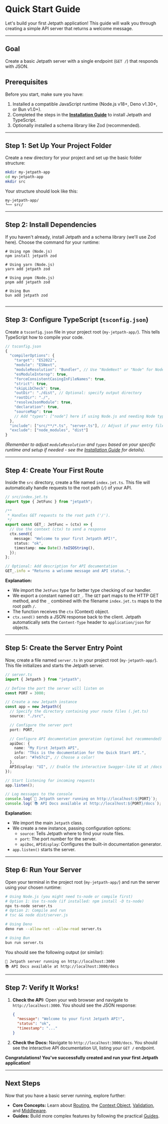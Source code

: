<docmach type="wrapper" file="doc-fragments/docs.html" replacement="content">
 
 
# Quick Start Guide

Let's build your first Jetpath application! This guide will walk you through creating a simple API server that returns a welcome message.

---

## Goal

Create a basic Jetpath server with a single endpoint (`GET /`) that responds with JSON.

## Prerequisites

Before you start, make sure you have:

1.  Installed a compatible JavaScript runtime (Node.js v18+, Deno v1.30+, or Bun v1.0+).
2.  Completed the steps in the [**Installation Guide**](./installation.md) to install Jetpath and TypeScript.
3.  Optionally installed a schema library like Zod (recommended).

---

## Step 1: Set Up Your Project Folder

Create a new directory for your project and set up the basic folder structure:

```bash
mkdir my-jetpath-app
cd my-jetpath-app
mkdir src
````

Your structure should look like this:

```
my-jetpath-app/
└── src/
```

-----

## Step 2: Install Dependencies

If you haven't already, install Jetpath and a schema library (we'll use Zod here). Choose the command for your runtime:

```shell
# Using npm (Node.js)
npm install jetpath zod

# Using yarn (Node.js)
yarn add jetpath zod

# Using pnpm (Node.js)
pnpm add jetpath zod

# Using Bun
bun add jetpath zod
 
```

-----

## Step 3: Configure TypeScript (`tsconfig.json`)

Create a `tsconfig.json` file in your project root (`my-jetpath-app/`). This tells TypeScript how to compile your code.

```js 
// tsconfig.json
{
  "compilerOptions": {
    "target": "ES2022",
    "module": "ESNext",
    "moduleResolution": "Bundler", // Use "NodeNext" or "Node" for Node.js if needed
    "esModuleInterop": true,
    "forceConsistentCasingInFileNames": true,
    "strict": true,
    "skipLibCheck": true,
    "outDir": "./dist", // Optional: specify output directory
    "rootDir": "./",
    "resolveJsonModule": true,
    "declaration": true,
    "sourceMap": true
    // Add "types": ["node"] here if using Node.js and needing Node types
  },
  "include": ["src/**/*.ts", "server.ts"], // Adjust if your entry file has a different name
  "exclude": ["node_modules", "dist"]
}
```

*(Remember to adjust `moduleResolution` and `types` based on your specific runtime and setup if needed - see the [Installation Guide](https://www.google.com/search?q=./installation.md) for details).*

-----

## Step 4: Create Your First Route

Inside the `src` directory, create a file named `index.jet.ts`. This file will automatically handle requests to the root path (`/`) of your API.

```typescript
// src/index.jet.ts
import type { JetFunc } from "jetpath";

/**
 * Handles GET requests to the root path ('/').
 */
export const GET_: JetFunc = (ctx) => {
  // Use the context (ctx) to send a response
  ctx.send({
    message: "Welcome to your first Jetpath API!",
    status: "ok",
    timestamp: new Date().toISOString(),
  });
};

// Optional: Add description for API documentation
GET_.info = "Returns a welcome message and API status.";

```

**Explanation:**

  * We import the `JetFunc` type for better type checking of our handler.
  * We export a constant named `GET_`. The `GET` part maps to the HTTP GET method, and the `_` combined with the filename `index.jet.ts` maps to the root path `/`.
  * The function receives the `ctx` (Context) object.
  * `ctx.send()` sends a JSON response back to the client. Jetpath automatically sets the `Content-Type` header to `application/json` for objects.

-----

## Step 5: Create the Server Entry Point

Now, create a file named `server.ts` in your project root (`my-jetpath-app/`). This file initializes and starts the Jetpath server.

```typescript
// server.ts
import { Jetpath } from "jetpath";

// Define the port the server will listen on
const PORT = 3000;

// Create a new Jetpath instance
const app = new Jetpath({
  // Specify the directory containing your route files (.jet.ts)
  source: "./src",

  // Configure the server port
  port: PORT,

  // Configure API documentation generation (optional but recommended)
  apiDoc: {
    name: "My First Jetpath API",
    info: "This is the documentation for the Quick Start API.",
    color: "#7e57c2", // Choose a color!
  },
  APIdisplay: "UI", // Enable the interactive Swagger-like UI at /docs
});

// Start listening for incoming requests
app.listen();

// Log messages to the console
console.log(`🚀 Jetpath server running on http://localhost:${PORT}`);
console.log(`📚 API Docs available at http://localhost:${PORT}/docs`);

```

**Explanation:**

  * We import the main `Jetpath` class.
  * We create a new instance, passing configuration options:
      * `source`: Tells Jetpath where to find your route files.
      * `port`: The port number for the server.
      * `apiDoc`, `APIdisplay`: Configures the built-in documentation generator.
  * `app.listen()` starts the server.

-----

## Step 6: Run Your Server

Open your terminal in the project root (`my-jetpath-app/`) and run the server using your chosen runtime:

```bash
# Using Node.js (you might need ts-node or compile first)
# Option 1: Use ts-node (if installed: npm install -D ts-node)
npx ts-node server.ts
# Option 2: Compile and run
# tsc && node dist/server.js

# Using Deno
deno run --allow-net --allow-read server.ts

# Using Bun
bun run server.ts
```

You should see the following output (or similar):

```
🚀 Jetpath server running on http://localhost:3000
📚 API Docs available at http://localhost:3000/docs
```

-----

## Step 7: Verify It Works\!

1.  **Check the API:** Open your web browser and navigate to `http://localhost:3000`. You should see the JSON response:
    ```json
    {
      "message": "Welcome to your first Jetpath API!",
      "status": "ok",
      "timestamp": "..."
    }
    ```
2.  **Check the Docs:** Navigate to `http://localhost:3000/docs`. You should see the interactive API documentation UI, listing your `GET /` endpoint.

**Congratulations\! You've successfully created and run your first Jetpath application\!**

-----

## Next Steps

Now that you have a basic server running, explore further:

  * **Core Concepts:** Learn about [Routing](https://www.google.com/search?q=./core-concepts/routing.md), the [Context Object](https://www.google.com/search?q=./core-concepts/context.md), [Validation](https://www.google.com/search?q=./core-concepts/validation.md), and [Middleware](https://www.google.com/search?q=./core-concepts/middleware.md).
  * **Guides:** Build more complex features by following the practical [Guides](https://www.google.com/search?q=./guides/crud-api.md).
  
 

</docmach>




